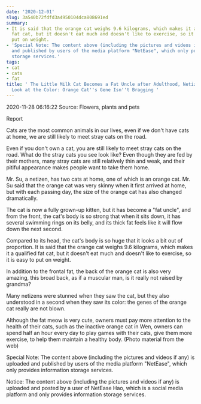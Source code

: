 ```yaml
---
date: '2020-12-01'
slug: 3a540b72fdfd3a4950104dca808691ed
summary:
- It is said that the orange cat weighs 9.6 kilograms, which makes it a qualified
  fat cat, but it doesn't eat much and doesn't like to exercise, so it is easy to
  put on weight.
- 'Special Note: The content above (including the pictures and videos if any) is uploaded
  and published by users of the media platform "NetEase", which only provides information
  storage services.'
tags:
- cat
- cats
- fat
title: ' The Little Milk Cat Becomes a Fat Uncle after Adulthood, Netizens Take a
  Look at the Color: Orange Cat''s Gene Isn''t Bragging '
---
```


 2020-11-28 06:16:22 Source: Flowers, plants and pets

Report

Cats are the most common animals in our lives, even if we don't have cats at home, we are still likely to meet stray cats on the road.  

Even if you don't own a cat, you are still likely to meet stray cats on the road. What do the stray cats you see look like? Even though they are fed by their mothers, many stray cats are still relatively thin and weak, and their pitiful appearance makes people want to take them home.  

Mr. Su, a netizen, has two cats at home, one of which is an orange cat. Mr. Su said that the orange cat was very skinny when it first arrived at home, but with each passing day, the size of the orange cat has also changed dramatically.  

  

The cat is now a fully grown-up kitten, but it has become a "fat uncle", and from the front, the cat's body is so strong that when it sits down, it has several swimming rings on its belly, and its thick fat feels like it will flow down the next second.

  

Compared to its head, the cat's body is so huge that it looks a bit out of proportion. It is said that the orange cat weighs 9.6 kilograms, which makes it a qualified fat cat, but it doesn't eat much and doesn't like to exercise, so it is easy to put on weight.

  

In addition to the frontal fat, the back of the orange cat is also very amazing, this broad back, as if a muscular man, is it really not raised by grandma?  

  

Many netizens were stunned when they saw the cat, but they also understood in a second when they saw its color: the genes of the orange cat really are not blown.

Although the fat meow is very cute, owners must pay more attention to the health of their cats, such as the inactive orange cat in Wen, owners can spend half an hour every day to play games with their cats, give them more exercise, to help them maintain a healthy body. (Photo material from the web)  

Special Note: The content above (including the pictures and videos if any) is uploaded and published by users of the media platform "NetEase", which only provides information storage services.

Notice: The content above (including the pictures and videos if any) is
uploaded and posted by a user of NetEase Hao, which is a social media platform
and only provides information storage services.

 
        